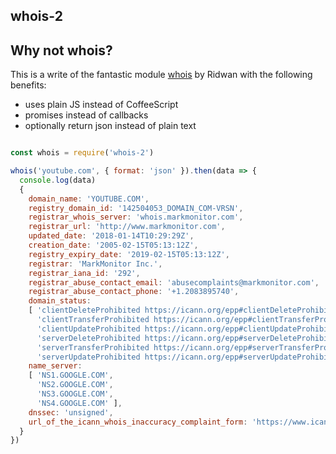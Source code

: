 ## whois-2

## Why not whois?

This is a write of the fantastic module [whois](https://www.npmjs.com/package/whois) by Ridwan with the following benefits:

- uses plain JS instead of CoffeeScript
- promises instead of callbacks
- optionally return json instead of plain text

```js

const whois = require('whois-2')

whois('youtube.com', { format: 'json' }).then(data => {
  console.log(data)
  { 
    domain_name: 'YOUTUBE.COM',
    registry_domain_id: '142504053_DOMAIN_COM-VRSN',
    registrar_whois_server: 'whois.markmonitor.com',
    registrar_url: 'http://www.markmonitor.com',
    updated_date: '2018-01-14T10:29:29Z',
    creation_date: '2005-02-15T05:13:12Z',
    registry_expiry_date: '2019-02-15T05:13:12Z',
    registrar: 'MarkMonitor Inc.',
    registrar_iana_id: '292',
    registrar_abuse_contact_email: 'abusecomplaints@markmonitor.com',
    registrar_abuse_contact_phone: '+1.2083895740',
    domain_status:
    [ 'clientDeleteProhibited https://icann.org/epp#clientDeleteProhibited',
      'clientTransferProhibited https://icann.org/epp#clientTransferProhibited',
      'clientUpdateProhibited https://icann.org/epp#clientUpdateProhibited',
      'serverDeleteProhibited https://icann.org/epp#serverDeleteProhibited',
      'serverTransferProhibited https://icann.org/epp#serverTransferProhibited',
      'serverUpdateProhibited https://icann.org/epp#serverUpdateProhibited' ],
    name_server:
    [ 'NS1.GOOGLE.COM',
      'NS2.GOOGLE.COM',
      'NS3.GOOGLE.COM',
      'NS4.GOOGLE.COM' ],
    dnssec: 'unsigned',
    url_of_the_icann_whois_inaccuracy_complaint_form: 'https://www.icann.org/wicf/'
  }
})

```